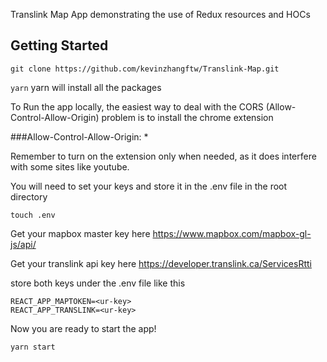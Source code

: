 Translink Map App demonstrating the use of Redux resources and HOCs

## Getting Started

`git clone https://github.com/kevinzhangftw/Translink-Map.git`

`yarn`
yarn will install all the packages

To Run the app locally, the easiest way to deal with the CORS (Allow-Control-Allow-Origin) problem is to install the chrome extension

###Allow-Control-Allow-Origin: *

Remember to turn on the extension only when needed, as it does interfere with some sites like youtube.

You will need to set your keys and store it in the .env file in the root directory

`touch .env`

Get your mapbox master key here
https://www.mapbox.com/mapbox-gl-js/api/

Get your translink api key here
https://developer.translink.ca/ServicesRtti

store both keys under the .env file like this

```
REACT_APP_MAPTOKEN=<ur-key>
REACT_APP_TRANSLINK=<ur-key>
```

Now you are ready to start the app!

`yarn start`

